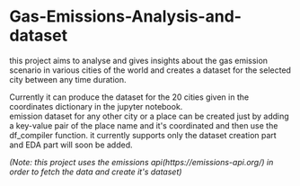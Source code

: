 # Gas-Emissions-Analysis-and-dataset
this project aims to analyse and gives insights about the gas  emission scenario in various cities of the world and creates a dataset for the selected city between any time duration.
<br>
<p>Currently it can produce the dataset for the 20 cities given in the coordinates dictionary in the jupyter notebook. <br>
emission dataset for any other city or a place can be created just by adding a key-value pair of the place name and it's coordinated and then use the df_compiler function.
it currently supports only the dataset creation part and EDA part will soon be added.</p>
<i>(Note: this project uses the emissions api(https://emissions-api.org/) in order to fetch the data and create it's dataset)</i>
